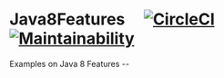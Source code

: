 # Java8Features     [![CircleCI](https://circleci.com/gh/sandeepvalapi/Java8Features/tree/master.svg?style=svg)](https://circleci.com/gh/sandeepvalapi/Java8Features/tree/master) [![Maintainability](https://api.codeclimate.com/v1/badges/3eb7cf1174cef4353439/maintainability)](https://codeclimate.com/github/sandeepvalapi/Java8Features/maintainability)
Examples on Java 8 Features --
